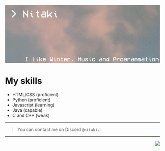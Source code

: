 ![banner](text2.gif)

# My skills

- HTML/CSS (proficient)
- Python (proficient)
- Javascript (learning)
- Java (capable)
- C and C++ (weak)
  
---
> You can contact me on Discord ```@nitaki.```
---

<img align="right" src="https://komarev.com/ghpvc/?username=nitaki-dev&color=ff69b4">
